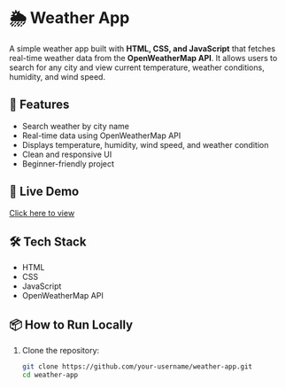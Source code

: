 # 🌦️ Weather App

A simple weather app built with **HTML, CSS, and JavaScript** that fetches real-time weather data from the **OpenWeatherMap API**. It allows users to search for any city and view current temperature, weather conditions, humidity, and wind speed.

## 🔹 Features
- Search weather by city name
- Real-time data using OpenWeatherMap API
- Displays temperature, humidity, wind speed, and weather condition
- Clean and responsive UI
- Beginner-friendly project

## 🚀 Live Demo
[Click here to view](https://your-live-demo-link.com)

## 🛠️ Tech Stack
- HTML
- CSS
- JavaScript
- OpenWeatherMap API

## 📦 How to Run Locally
1. Clone the repository:
   ```bash
   git clone https://github.com/your-username/weather-app.git
   cd weather-app
